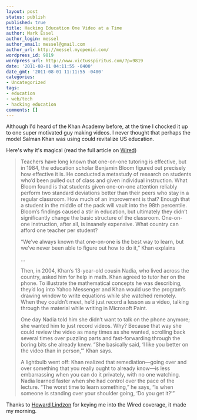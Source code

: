 ```yaml
---
layout: post
status: publish
published: true
title: Hacking Education One Video at a Time
author: Mark Essel
author_login: messel
author_email: messel@gmail.com
author_url: http://messel.myopenid.com/
wordpress_id: 9819
wordpress_url: http://www.victusspiritus.com/?p=9819
date: '2011-08-01 04:11:55 -0400'
date_gmt: '2011-08-01 11:11:55 -0400'
categories:
- Uncategorized
tags:
- education
- web/tech
- hacking education
comments: []
---
```

<p>Although I'd heard of the Khan Academy before, at the time I chocked it up to one super motivated guy making videos. I never thought that perhaps the model Salman Khan was using could revitalize US education.</p>
<p>Here's why it's magical (read the full article on <a href="http://www.wired.com/magazine/2011/07/ff_khan/all/1">Wired</a>)</p>
<blockquote><p>
Teachers have long known that one-on-one tutoring is effective, but in 1984, the education scholar Benjamin Bloom figured out precisely how effective it is. He conducted a metastudy of research on students who’d been pulled out of class and given individual instruction. What Bloom found is that students given one-on-one attention reliably perform two standard deviations better than their peers who stay in a regular classroom. How much of an improvement is that? Enough that a student in the middle of the pack will vault into the 98th percentile. Bloom’s findings caused a stir in education, but ultimately they didn’t significantly change the basic structure of the classroom. One-on-one instruction, after all, is insanely expensive. What country can afford one teacher per student?</p>
<p>“We’ve always known that one-on-one is the best way to learn, but we’ve never been able to figure out how to do it,” Khan explains</p>
<p>...</p>
<p>Then, in 2004, Khan’s 13-year-old cousin Nadia, who lived across the country, asked him for help in math. Khan agreed to tutor her on the phone. To illustrate the mathematical concepts he was describing, they’d log into Yahoo Messenger and Khan would use the program’s drawing window to write equations while she watched remotely. When they couldn’t meet, he’d just record a lesson as a video, talking through the material while writing in Microsoft Paint.</p>
<p>One day Nadia told him she didn’t want to talk on the phone anymore; she wanted him to just record videos. Why? Because that way she could review the video as many times as she wanted, scrolling back several times over puzzling parts and fast-forwarding through the boring bits she already knew. “She basically said, ‘I like you better on the video than in person,’” Khan says.</p>
<p>A lightbulb went off: Khan realized that remediation—going over and over something that you really ought to already know—is less embarrassing when you can do it privately, with no one watching. Nadia learned faster when she had control over the pace of the lecture. “The worst time to learn something,” he says, “is when someone is standing over your shoulder going, ‘Do you get it?’”
</p></blockquote>
<p>Thanks to <a href="http://howardlindzon.com/off-to-italy-from-one-bankrupt-country-to-another/">Howard Lindzon</a> for keying me into the Wired coverage, it made my morning.</p>
